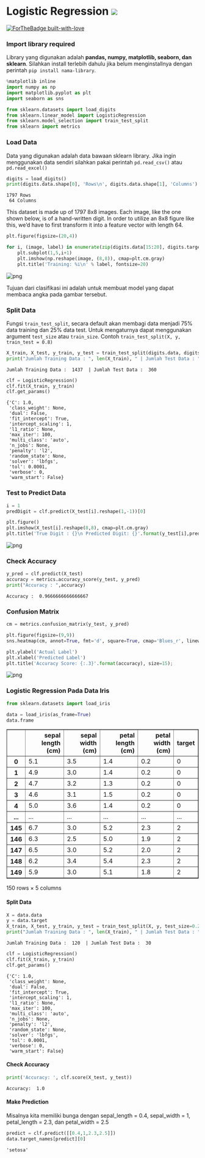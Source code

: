 # Logistic Regression <img src="https://img.shields.io/badge/python%20-%2314354C.svg?&style=for-the-badge&logo=python&logoColor=white"/>

[![ForTheBadge built-with-love](http://ForTheBadge.com/images/badges/built-with-love.svg)](https://GitHub.com/Naereen/) 


### Import library required
Library yang digunakan adalah **pandas, numpy, matplotlib, seaborn, dan sklearn**. Silahkan install terlebih dahulu jika belum menginstallnya dengan perintah `pip install nama-library`.


```python
%matplotlib inline
import numpy as np
import matplotlib.pyplot as plt
import seaborn as sns

from sklearn.datasets import load_digits
from sklearn.linear_model import LogisticRegression
from sklearn.model_selection import train_test_split
from sklearn import metrics
```

### Load Data
Data yang digunakan adalah data bawaan sklearn library. Jika ingin menggunakan data sendiri silahkan pakai perintah `pd.read_csv()` atau `pd.read_excel()`


```python
digits = load_digits()
print(digits.data.shape[0], 'Rows\n', digits.data.shape[1], 'Columns')
```

    1797 Rows
     64 Columns
    

This dataset is made up of 1797 8x8 images. Each image, like the one shown below, is of a hand-written digit. In order to utilize an 8x8 figure like this, we’d have to first transform it into a feature vector with length 64.


```python
plt.figure(figsize=(20,4))

for i, (image, label) in enumerate(zip(digits.data[15:20], digits.target[15:20])):
    plt.subplot(1,5,i+1)
    plt.imshow(np.reshape(image, (8,8)), cmap=plt.cm.gray)
    plt.title('Training: %i\n' % label, fontsize=20)
```


![png](figure/output_6_0.png)


Tujuan dari clasifikasi ini adalah untuk membuat model yang dapat membaca angka pada gambar tersebut.

### Split Data
Fungsi `train_test_split`, secara default akan membagi data menjadi 75% data training dan 25% data test. Untuk mengaturnya dapat menggunakan argument `test_size` atau `train_size`. Contoh `train_test_split(X, y, train_test = 0.8)`


```python
X_train, X_test, y_train, y_test = train_test_split(digits.data, digits.target, random_state=0, test_size=0.20)
print("Jumlah Training Data : ", len(X_train), " | Jumlah Test Data : ", len(X_test))
```

    Jumlah Training Data :  1437  | Jumlah Test Data :  360
    


```python
clf = LogisticRegression()
clf.fit(X_train, y_train)
clf.get_params()
```

    {'C': 1.0,
     'class_weight': None,
     'dual': False,
     'fit_intercept': True,
     'intercept_scaling': 1,
     'l1_ratio': None,
     'max_iter': 100,
     'multi_class': 'auto',
     'n_jobs': None,
     'penalty': 'l2',
     'random_state': None,
     'solver': 'lbfgs',
     'tol': 0.0001,
     'verbose': 0,
     'warm_start': False}


### Test to Predict Data


```python
i = 1
predDigit = clf.predict(X_test[i].reshape(1,-1))[0]

plt.figure()
plt.imshow(X_test[i].reshape(8,8), cmap=plt.cm.gray)
plt.title('True Digit : {}\n Predicted Digit: {}'.format(y_test[i],predDigit));
```


![png](figure/output_12_0.png)


### Check Accuracy 


```python
y_pred = clf.predict(X_test)
accuracy = metrics.accuracy_score(y_test, y_pred)
print("Accuracy : ",accuracy)
```

    Accuracy :  0.9666666666666667
    

### Confusion Matrix


```python
cm = metrics.confusion_matrix(y_test, y_pred)

plt.figure(figsize=(9,9))
sns.heatmap(cm, annot=True, fmt='d', square=True, cmap='Blues_r', linewidth=0.5)

plt.ylabel('Actual Label')
plt.xlabel('Predicted Label')
plt.title('Accuracy Score: {:.3}'.format(accuracy), size=15);
```


![png](figure/output_16_0.png)


### Logistic Regression Pada Data Iris


```python
from sklearn.datasets import load_iris

data = load_iris(as_frame=True)
data.frame
```




<div>
<table border="1" class="dataframe">
  <thead>
    <tr style="text-align: right;">
      <th></th>
      <th>sepal length (cm)</th>
      <th>sepal width (cm)</th>
      <th>petal length (cm)</th>
      <th>petal width (cm)</th>
      <th>target</th>
    </tr>
  </thead>
  <tbody>
    <tr>
      <th>0</th>
      <td>5.1</td>
      <td>3.5</td>
      <td>1.4</td>
      <td>0.2</td>
      <td>0</td>
    </tr>
    <tr>
      <th>1</th>
      <td>4.9</td>
      <td>3.0</td>
      <td>1.4</td>
      <td>0.2</td>
      <td>0</td>
    </tr>
    <tr>
      <th>2</th>
      <td>4.7</td>
      <td>3.2</td>
      <td>1.3</td>
      <td>0.2</td>
      <td>0</td>
    </tr>
    <tr>
      <th>3</th>
      <td>4.6</td>
      <td>3.1</td>
      <td>1.5</td>
      <td>0.2</td>
      <td>0</td>
    </tr>
    <tr>
      <th>4</th>
      <td>5.0</td>
      <td>3.6</td>
      <td>1.4</td>
      <td>0.2</td>
      <td>0</td>
    </tr>
    <tr>
      <th>...</th>
      <td>...</td>
      <td>...</td>
      <td>...</td>
      <td>...</td>
      <td>...</td>
    </tr>
    <tr>
      <th>145</th>
      <td>6.7</td>
      <td>3.0</td>
      <td>5.2</td>
      <td>2.3</td>
      <td>2</td>
    </tr>
    <tr>
      <th>146</th>
      <td>6.3</td>
      <td>2.5</td>
      <td>5.0</td>
      <td>1.9</td>
      <td>2</td>
    </tr>
    <tr>
      <th>147</th>
      <td>6.5</td>
      <td>3.0</td>
      <td>5.2</td>
      <td>2.0</td>
      <td>2</td>
    </tr>
    <tr>
      <th>148</th>
      <td>6.2</td>
      <td>3.4</td>
      <td>5.4</td>
      <td>2.3</td>
      <td>2</td>
    </tr>
    <tr>
      <th>149</th>
      <td>5.9</td>
      <td>3.0</td>
      <td>5.1</td>
      <td>1.8</td>
      <td>2</td>
    </tr>
  </tbody>
</table>
<p>150 rows × 5 columns</p>
</div>



#### Split Data


```python
X = data.data
y = data.target
X_train, X_test, y_train, y_test = train_test_split(X, y, test_size=0.20)
print("Jumlah Training Data : ", len(X_train), " | Jumlah Test Data : ", len(X_test))
```

    Jumlah Training Data :  120  | Jumlah Test Data :  30
    


```python
clf = LogisticRegression()
clf.fit(X_train, y_train)
clf.get_params()
```




    {'C': 1.0,
     'class_weight': None,
     'dual': False,
     'fit_intercept': True,
     'intercept_scaling': 1,
     'l1_ratio': None,
     'max_iter': 100,
     'multi_class': 'auto',
     'n_jobs': None,
     'penalty': 'l2',
     'random_state': None,
     'solver': 'lbfgs',
     'tol': 0.0001,
     'verbose': 0,
     'warm_start': False}



#### Check Accuracy


```python
print('Accuracy: ', clf.score(X_test, y_test))
```

    Accuracy:  1.0
    

#### Make Prediction
Misalnya kita memiliki bunga dengan sepal_length = 0.4, sepal_width = 1, petal_length = 2.3, dan petal_width = 2.5


```python
predict = clf.predict([[0.4,1,2.3,2.5]])
data.target_names[predict][0]
```




    'setosa'


